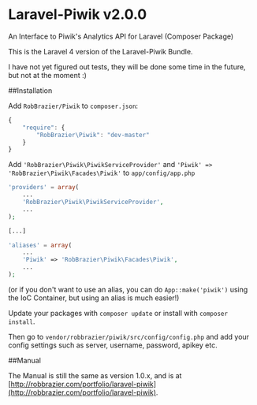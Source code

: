 Laravel-Piwik v2.0.0
====================

An Interface to Piwik's Analytics API for Laravel (Composer Package)

This is the Laravel 4 version of the Laravel-Piwik Bundle.

I have not yet figured out tests, they will be done some time in the future, but not at the moment :)

##Installation

Add `RobBrazier/Piwik` to `composer.json`:

```javascript
{
    "require": {
        "RobBrazier\Piwik": "dev-master"
    }
}
```

Add `'RobBrazier\Piwik\PiwikServiceProvider'` and `'Piwik' => 'RobBrazier\Piwik\Facades\Piwik'` to `app/config/app.php`

```php
'providers' = array(
    ...
    'RobBrazier\Piwik\PiwikServiceProvider',
    ...
);

[...]

'aliases' = array(
    ...
    'Piwik' => 'RobBrazier\Piwik\Facades\Piwik',
    ...
);
```

(or if you don't want to use an alias, you can do `App::make('piwik')` using the IoC Container, but using an alias is much easier!)



Update your packages with `composer update` or install with `composer install`.

Then go to `vendor/robbrazier/piwik/src/config/config.php` and add your config settings such as server, username, password, apikey etc.

##Manual

The Manual is still the same as version 1.0.x, and is at [http://robbrazier.com/portfolio/laravel-piwik](http://robbrazier.com/portfolio/laravel-piwik).